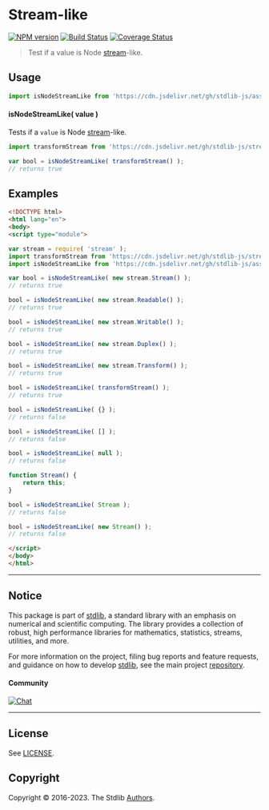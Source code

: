 <!--

@license Apache-2.0

Copyright (c) 2018 The Stdlib Authors.

Licensed under the Apache License, Version 2.0 (the "License");
you may not use this file except in compliance with the License.
You may obtain a copy of the License at

   http://www.apache.org/licenses/LICENSE-2.0

Unless required by applicable law or agreed to in writing, software
distributed under the License is distributed on an "AS IS" BASIS,
WITHOUT WARRANTIES OR CONDITIONS OF ANY KIND, either express or implied.
See the License for the specific language governing permissions and
limitations under the License.

-->

# Stream-like

[![NPM version][npm-image]][npm-url] [![Build Status][test-image]][test-url] [![Coverage Status][coverage-image]][coverage-url] <!-- [![dependencies][dependencies-image]][dependencies-url] -->

> Test if a value is Node [stream][nodejs-stream]-like.



<section class="usage">

## Usage

```javascript
import isNodeStreamLike from 'https://cdn.jsdelivr.net/gh/stdlib-js/assert-is-node-stream-like@esm/index.mjs';
```

#### isNodeStreamLike( value )

Tests if a `value` is Node [stream][nodejs-stream]-like.

```javascript
import transformStream from 'https://cdn.jsdelivr.net/gh/stdlib-js/streams-node-transform@esm/index.mjs';

var bool = isNodeStreamLike( transformStream() );
// returns true
```

</section>

<!-- /.usage -->

<section class="notes">

</section>

<!-- /.notes -->

<section class="examples">

## Examples

<!-- eslint no-undef: "error" -->

```html
<!DOCTYPE html>
<html lang="en">
<body>
<script type="module">

var stream = require( 'stream' );
import transformStream from 'https://cdn.jsdelivr.net/gh/stdlib-js/streams-node-transform@esm/index.mjs';
import isNodeStreamLike from 'https://cdn.jsdelivr.net/gh/stdlib-js/assert-is-node-stream-like@esm/index.mjs';

var bool = isNodeStreamLike( new stream.Stream() );
// returns true

bool = isNodeStreamLike( new stream.Readable() );
// returns true

bool = isNodeStreamLike( new stream.Writable() );
// returns true

bool = isNodeStreamLike( new stream.Duplex() );
// returns true

bool = isNodeStreamLike( new stream.Transform() );
// returns true

bool = isNodeStreamLike( transformStream() );
// returns true

bool = isNodeStreamLike( {} );
// returns false

bool = isNodeStreamLike( [] );
// returns false

bool = isNodeStreamLike( null );
// returns false

function Stream() {
    return this;
}

bool = isNodeStreamLike( Stream );
// returns false

bool = isNodeStreamLike( new Stream() );
// returns false

</script>
</body>
</html>
```

</section>

<!-- /.examples -->

<!-- Section for related `stdlib` packages. Do not manually edit this section, as it is automatically populated. -->

<section class="related">

</section>

<!-- /.related -->

<!-- Section for all links. Make sure to keep an empty line after the `section` element and another before the `/section` close. -->


<section class="main-repo" >

* * *

## Notice

This package is part of [stdlib][stdlib], a standard library with an emphasis on numerical and scientific computing. The library provides a collection of robust, high performance libraries for mathematics, statistics, streams, utilities, and more.

For more information on the project, filing bug reports and feature requests, and guidance on how to develop [stdlib][stdlib], see the main project [repository][stdlib].

#### Community

[![Chat][chat-image]][chat-url]

---

## License

See [LICENSE][stdlib-license].


## Copyright

Copyright &copy; 2016-2023. The Stdlib [Authors][stdlib-authors].

</section>

<!-- /.stdlib -->

<!-- Section for all links. Make sure to keep an empty line after the `section` element and another before the `/section` close. -->

<section class="links">

[npm-image]: http://img.shields.io/npm/v/@stdlib/assert-is-node-stream-like.svg
[npm-url]: https://npmjs.org/package/@stdlib/assert-is-node-stream-like

[test-image]: https://github.com/stdlib-js/assert-is-node-stream-like/actions/workflows/test.yml/badge.svg?branch=main
[test-url]: https://github.com/stdlib-js/assert-is-node-stream-like/actions/workflows/test.yml?query=branch:main

[coverage-image]: https://img.shields.io/codecov/c/github/stdlib-js/assert-is-node-stream-like/main.svg
[coverage-url]: https://codecov.io/github/stdlib-js/assert-is-node-stream-like?branch=main

<!--

[dependencies-image]: https://img.shields.io/david/stdlib-js/assert-is-node-stream-like.svg
[dependencies-url]: https://david-dm.org/stdlib-js/assert-is-node-stream-like/main

-->

[chat-image]: https://img.shields.io/gitter/room/stdlib-js/stdlib.svg
[chat-url]: https://gitter.im/stdlib-js/stdlib/

[stdlib]: https://github.com/stdlib-js/stdlib

[stdlib-authors]: https://github.com/stdlib-js/stdlib/graphs/contributors

[umd]: https://github.com/umdjs/umd
[es-module]: https://developer.mozilla.org/en-US/docs/Web/JavaScript/Guide/Modules

[deno-url]: https://github.com/stdlib-js/assert-is-node-stream-like/tree/deno
[umd-url]: https://github.com/stdlib-js/assert-is-node-stream-like/tree/umd
[esm-url]: https://github.com/stdlib-js/assert-is-node-stream-like/tree/esm
[branches-url]: https://github.com/stdlib-js/assert-is-node-stream-like/blob/main/branches.md

[stdlib-license]: https://raw.githubusercontent.com/stdlib-js/assert-is-node-stream-like/main/LICENSE

[nodejs-stream]: https://nodejs.org/api/stream.html

</section>

<!-- /.links -->
